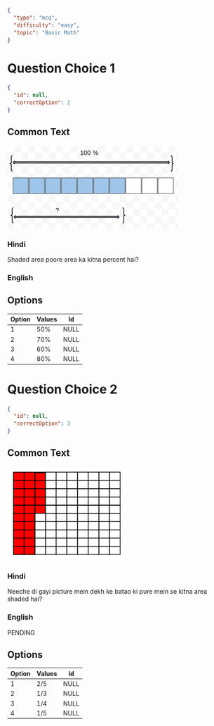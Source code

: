 ```json
{
  "type": "mcq",
  "difficulty": "easy",
  "topic": "Basic Math"
}
```

# Question Choice 1
```json
{
  "id": null,
  "correctOption": 2
}
```
## Common Text
![](images/question_7/choice1.png)

### Hindi
Shaded area poore area ka kitna percent hai?

### English

## Options
| Option | Values                 |Id     |
|:-------|:-----------------------|:-----:|
| 1      | 50%                    |NULL   |
| 2      | 70%                    |NULL   |
| 3      | 60%                    |NULL   |
| 4      | 80%                    |NULL   |


# Question Choice 2
```json
{
  "id": null,
  "correctOption": 3
}
```

## Common Text
![](images/question_7/choice2.png)

### Hindi
Neeche di gayi picture mein dekh ke batao ki pure mein se kitna area shaded hai?

### English
PENDING

## Options
| Option | Values                 |Id     |
|:-------|:-----------------------|:-----:|
| 1      | 2/5                    |NULL   |
| 2      | 1/3                    |NULL   |
| 3      | 1/4                    |NULL   |
| 4      | 1/5                    |NULL   |
